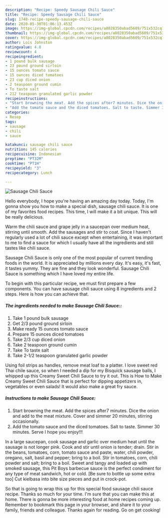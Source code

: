 ```yaml
---
description: "Recipe: Speedy Sausage Chili Sauce"
title: "Recipe: Speedy Sausage Chili Sauce"
slug: 1748-recipe-speedy-sausage-chili-sauce
date: 2020-05-30T01:06:13.453Z
image: https://img-global.cpcdn.com/recipes/a8028350abad5609/751x532cq70/sausage-chili-sauce-recipe-main-photo.jpg
thumbnail: https://img-global.cpcdn.com/recipes/a8028350abad5609/751x532cq70/sausage-chili-sauce-recipe-main-photo.jpg
cover: https://img-global.cpcdn.com/recipes/a8028350abad5609/751x532cq70/sausage-chili-sauce-recipe-main-photo.jpg
author: Lois Johnston
ratingvalue: 4.8
reviewcount: 4
recipeingredient:
- 1 pound bulk sausage
- 23 pound ground sirloin
- 15 ounces tomato sauce
- 15 ounces diced tomatoes
- 23 cup diced onion
- 2 teaspoon ground cumin
- To taste salt
- 212 teaspoon granulated garlic powder
recipeinstructions:
- "Start browning the meat. Add the spices after7 minutes. Dice the onion and add to the meat mixture. Cover and simmer 20 minutes, stirring occasionally."
- "Add the tomato sauce and the diced tomatoes. Salt to taste. Simmer 30 minutes. Serve I hope you enjoy!!!"
categories:
- Resep
tags:
- sausage
- chili
- sauce

katakunci: sausage chili sauce
nutrition: 145 calories
recipecuisine: Indonesian
preptime: "PT32M"
cooktime: "PT1H"
recipeyield: "3"
recipecategory: Lunch

---
```



![Sausage Chili Sauce](https://img-global.cpcdn.com/recipes/a8028350abad5609/751x532cq70/sausage-chili-sauce-recipe-main-photo.jpg)

Hello everybody, I hope you're having an amazing day today. Today, I'm gonna show you how to make a special dish, sausage chili sauce. It is one of my favorites food recipes. This time, I will make it a bit unique. This will be really delicious.

Warm the chili sauce and grape jelly in a saucepan over medium heat, stirring until smooth. Add the sausages and stir to coat. Since I haven&#39;t regularly used a lot of chili sauce except when entertaining, it was important to me to find a sauce for which I usually have all the ingredients and still tastes like chili sauce.

Sausage Chili Sauce is only one of the most popular of current trending foods in the world. It is appreciated by millions every day. It's easy, it's fast, it tastes yummy. They are fine and they look wonderful. Sausage Chili Sauce is something which I have loved my entire life.


To begin with this particular recipe, we must first prepare a few components. You can have sausage chili sauce using 8 ingredients and 2 steps. Here is how you can achieve that.

##### The ingredients needed to make Sausage Chili Sauce::

1. Take 1 pound bulk sausage
1. Get 2/3 pound ground sirloin
1. Make ready 15 ounces tomato sauce
1. Prepare 15 ounces diced tomatoes
1. Take 2/3 cup diced onion
1. Take 2 teaspoon ground cumin
1. Take To taste salt
1. Take 2-1/2 teaspoon granulated garlic powder


Using foil strips as handles, remove meat loaf to a platter. I love sweet red Thai chile sauce, so when I needed a dip for my Bisquick sausage balls, I whipped up this Creamy Sweet Chili Sauce to try it out. This is How to Make Creamy Sweet Chili Sauce that is perfect for dipping appetizers in, vegetables or even salads! It would also make a great fry sauce. 

##### Instructions to make Sausage Chili Sauce:

1. Start browning the meat. Add the spices after7 minutes. Dice the onion and add to the meat mixture. Cover and simmer 20 minutes, stirring occasionally.
1. Add the tomato sauce and the diced tomatoes. Salt to taste. Simmer 30 minutes. Serve I hope you enjoy!!!


In a large saucepan, cook sausage and garlic over medium heat until the sausage is not longer pink. Cook and stir until onion is tender; drain. Stir in the beans, tomatoes, corn, tomato sauce and paste, water, chili powder, oregano, salt, basil and pepper; bring to a boil. Stir in tomatoes, corn, chili powder and salt; bring to a boil. Sweet and tangy and loaded up with smoked sausage, this Pit Boys barbecue sauce is the perfect condiment for any type of meat sandwich, hot or cold. [Be sure to bottle up some extra too] Cut kielbasa into bite size pieces and put in crock-pot. 

So that is going to wrap this up for this special food sausage chili sauce recipe. Thanks so much for your time. I'm sure that you can make this at home. There is gonna be more interesting food at home recipes coming up. Remember to bookmark this page in your browser, and share it to your family, friends and colleague. Thanks again for reading. Go on get cooking!
